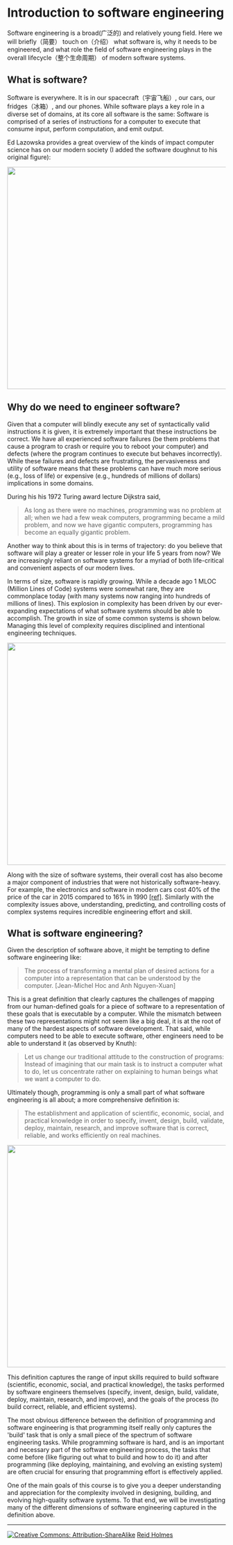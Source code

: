 # Introduction to software engineering

Software engineering is a broad(广泛的) and relatively young field. Here we will briefly（简要） touch on（介绍） what software is, why it needs to be engineered, and what role the field of software engineering plays in the overall lifecycle（整个生命周期） of modern software systems.

## What is software?

Software is everywhere. It is in our spacecraft（宇宙飞船）, our cars, our fridges（冰箱）, and our phones. While software plays a key role in a diverse set of domains, at its core all software is the same: Software is comprised of a series of instructions for a computer to execute that consume input, perform computation, and emit output.

Ed Lazowska provides a great overview of the kinds of impact computer science has on our modern society (I added the software doughnut to his original figure):

<img src="figures/software-impact.png" width="512px">
 
## Why do we need to engineer software?

Given that a computer will blindly execute any set of syntactically valid instructions it is given, it is extremely important that these instructions be correct. We have all experienced software failures (be them problems that cause a program to crash or require you to reboot your computer) and defects (where the program continues to execute but behaves incorrectly). While these failures and defects are frustrating, the pervasiveness and utility of software means that these problems can have much more serious (e.g., loss of life) or expensive (e.g., hundreds of millions of dollars) implications in some domains. 

During his his 1972 Turing award lecture Dijkstra said,

> As long as there were no machines, programming was no problem at all; when we had a few weak computers, programming became a mild problem, and now we have gigantic computers, programming has become an equally gigantic problem.

Another way to think about this is in terms of trajectory: do you believe that software will play a greater or lesser role in your life 5 years from now? We are increasingly reliant on software systems for a myriad of both life-critical and convenient aspects of our modern lives.

In terms of size, software is rapidly growing. While a decade ago 1 MLOC (Million Lines of Code) systems were somewhat rare, they are commonplace today (with many systems now ranging into hundreds of millions of lines). This explosion in complexity has been driven by our ever-expanding expectations of what software systems should be able to accomplish. The growth in size of some common systems is shown below. Managing this level of complexity requires disciplined and intentional engineering techniques.

<img src="figures/system-loc-growth.png" width="512px">

Along with the size of software systems, their overall cost has also become a major component of industries that were not historically software-heavy. For example, the electronics and software in modern cars cost 40% of the price of the car in 2015 compared to 16% in 1990 [[ref]](http://www.autoblog.com/2010/06/08/how-much-does-software-add-to-the-cost-of-todays-vehicles-how/). Similarly with the complexity issues above, understanding, predicting, and controlling costs of complex systems requires incredible engineering effort and skill.

## What is software engineering?

Given the description of software above, it might be tempting to define software engineering like:

> The process of transforming a mental plan of desired actions for a computer into a representation that can be understood by the computer. [Jean-Michel Hoc and Anh Nguyen-Xuan]

This is a great definition that clearly captures the challenges of mapping from our human-defined goals for a piece of software to a representation of these goals that is executable by a computer. While the mismatch between these two representations might not seem like a big deal, it is at the root of many of the hardest aspects of software development. That said, while computers need to be able to execute software, other engineers need to be able to understand it (as observed by Knuth):

> Let us change our traditional attitude to the construction of programs: Instead of imagining that our main task is to instruct a computer what to do, let us concentrate rather on explaining to human beings what we want a computer to do.


Ultimately though, programming is only a small part of what software engineering is all about; a more comprehensive definition is: 

> The establishment and application of scientific, economic, social, and practical knowledge in order to specify, invent, design, build, validate, deploy, maintain, research, and improve software that is correct, reliable, and works efficiently on real machines.

<img src="figures/se-tasks.png" width="512px">

This definition captures the range of input skills required to build software (scientific, economic, social, and practical knowledge), the tasks performed by software engineers themselves (specify, invent, design, build, validate, deploy, maintain, research, and improve), and the goals of the process (to build correct, reliable, and efficient systems).

The most obvious difference between the definition of programming and software engineering is that programming itself really only captures the 'build' task that is only a small piece of the spectrum of software engineering tasks. While programming software is hard, and is an important and necessary part of the software engineering process, the tasks that come before (like figuring out what to build and how to do it) and after programming (like deploying, maintaining, and evolving an existing system) are often crucial for ensuring that programming effort is effectively applied.

One of the main goals of this course is to give you a deeper understanding and appreciation for the complexity involved in designing, building, and evolving high-quality software systems. To that end, we will be investigating many of the different dimensions of software engineering captured in the definition above.

<!--
http://andrewbegel.com/info461/readings/history.html
-->

---
[![](figures/CCSA.png "Creative Commons: Attribution-ShareAlike")](https://creativecommons.org/licenses/by-sa/3.0/) [Reid Holmes](https://www.cs.ubc.ca/~rtholmes/)

